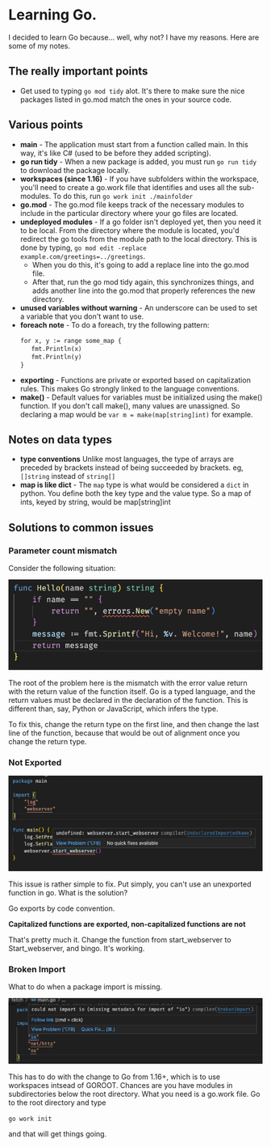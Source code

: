 # Learning Go.

I decided to learn Go because... well, why not? I have my reasons. Here are some of my notes. 

## The really important points
* Get used to typing ```go mod tidy``` alot. It's there to make sure the nice packages listed in go.mod match the ones in your source code.

## Various points
* **main** - The application must start from a function called main. In this way, it's like C# (used to be before they added scripting).
* **go run tidy** - When a new package is added, you must run ```go run tidy``` to download the package locally.
* **workspaces (since 1.16)** - If you have subfolders within the workspace, you'll need to create a go.work file that identifies and uses all the sub-modules. To do this, run ```go work init ./mainfolder```
* **go.mod** - The go.mod file keeps track of the necessary modules to include in the particular directory where your go files are located.
* **undeployed modules** - If a go folder isn't deployed yet, then you need it to be local. From the directory where the module is located, you'd redirect the go tools from the module path to the local directory. This is done by typing, ```go mod edit -replace example.com/greetings=../greetings```. 
    * When you do this, it's going to add a replace line into the go.mod file. 
    * After that, run the go mod tidy again, this synchronizes things, and adds another line into the go.mod that properly references the new directory. 
* **unused variables without warning** - An underscore can be used to set a variable that you don't want to use. 
* **foreach note** - To do a foreach, try the following pattern:
   ```
   for x, y := range some_map {
      fmt.Println(x)
      fmt.Println(y)
   }
   ```
* **exporting** - Functions are private or exported based on capitalization rules. This makes Go strongly linked to the language conventions.
* **make()** - Default values for variables must be initialized using the make() function. If you don't call make(), many values are unassigned. So declaring a map would be ```var m = make(map[string]int)``` for example.
   
## Notes on data types
* **type conventions** Unlike most languages, the type of arrays are preceded by brackets instead of being succeeded by brackets. eg, ```[]string``` instead of ```string[]```
* **map is like dict** - The ```map``` type is what would be considered a ```dict``` in python. You define both the key type and the value type. So a map of ints, keyed by string, would be map[string]int

## Solutions to common issues

### Parameter count mismatch

Consider the following situation:

![](./img/param-count-mismatch.png)

The root of the problem here is the mismatch with the error value return with the return value of the function itself. Go is a typed language, and the return values must be declared in the declaration of the function. This is different than, say, Python or JavaScript, which infers the type.

To fix this, change the return type on the first line, and then change the last line of the function, because that would be out of alignment once you change the return type.

### Not Exported

![](./img/not-exported.png)

This issue is rather simple to fix. Put simply, you can't use an unexported function in go. What is the solution? 

Go exports by code convention.

**Capitalized functions are exported, non-capitalized functions are not**

That's pretty much it. Change the function from start_webserver to Start_webserver, and bingo. It's working.

### Broken Import 

What to do when a package import is missing.

![](./img/broken-import.png)

This has to do with the change to Go from 1.16+, which is to use workspaces intsead of GOROOT. Chances are you have modules in subdirectories below the root directory. What you need is a go.work file. Go to the root directory and type

```go work init```

and that will get things going. 